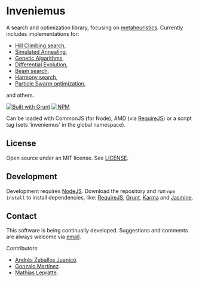 ﻿Inveniemus
==========

A search and optimization library, focusing on [metaheuristics](http://en.wikipedia.org/wiki/Metaheuristic). Currently includes implementations for:

+ [Hill Climbing search](http://en.wikipedia.org/wiki/Hill_climbing),
+ [Simulated Annealing](http://en.wikipedia.org/wiki/Simulated_annealing),
+ [Genetic Algorithms](http://en.wikipedia.org/wiki/Genetic_algorithm),
+ [Differential Evolution](http://en.wikipedia.org/wiki/Differential_evolution),
+ [Beam search](http://en.wikipedia.org/wiki/Beam_search),
+ [Harmony search](http://en.wikipedia.org/wiki/Harmony_search),
+ [Particle Swarm optimization](http://en.wikipedia.org/wiki/Particle_swarm_optimization),

and others.

[![Built with Grunt](https://cdn.gruntjs.com/builtwith.png)](http://gruntjs.com/) [![NPM](https://nodei.co/npm/inveniemus.png?mini=true)](https://www.npmjs.com/package/inveniemus)

Can be loaded with CommonJS (for Node), AMD (via [RequireJS](http://requirejs.org/)) or a script tag (sets 'inveniemus' in the global namespace).

## License

Open source under an MIT license. See [LICENSE](LICENSE.md).

## Development

Development requires [NodeJS](http://nodejs.org/). Download the repository and run `npm install` to install dependencies, like: [RequireJS](http://requirejs.org/), [Grunt](http://gruntjs.com/), [Karma](http://karma-runner.github.io/) and [Jasmine](http://jasmine.github.io/).

## Contact

This software is being continually developed. Suggestions and comments are always welcome via [email](mailto:leonardo.val@creatartis.com).

Contributors:

* [Andrés Zeballos Juanicó](mailto:andreszeballosjuanico@gmail.com).
* [Gonzalo Martínez](gonzalo.martinez@live.com).
* [Mathías Lepratte](mlepratte3108@hotmail.com).
